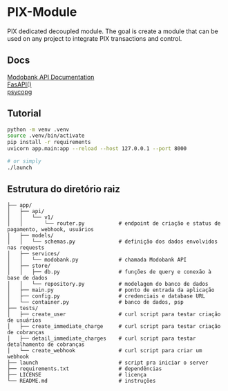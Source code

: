 # PIX-Module

PIX dedicated decoupled module. The goal is create a module that can be used on any project to integrate PIX transactions and control.


## Docs

[Modobank API Documentation](https://developers.onz.software/reference/qrcodes/) <br>
[FasAPI()](https://fastapi.tiangolo.com/reference/fastapi/#fastapi.FastAPI) <br>
[psycopg](https://www.psycopg.org/docs/usage.html) <br>

## Tutorial

```bash
python -m venv .venv
source .venv/bin/activate
pip install -r requirements
uvicorn app.main:app --reload --host 127.0.0.1 --port 8000

# or simply
./launch
```


## Estrutura do diretório raiz

```
├── app/
│   ├── api/
│   │   └── v1/
│   │       └── router.py           # endpoint de criação e status de pagamento, webhook, usuários
│   ├── models/
│   │   └── schemas.py              # definição dos dados envolvidos nas requests
│   ├── services/
│   │   └── modobank.py             # chamada Modobank API
│   ├── store/
│   │   ├── db.py                   # funções de query e conexão à base de dados
│   │   └── repository.py           # modelagem do banco de dados
│   ├── main.py                     # ponto de entrada da aplicação
│   ├── config.py                   # credenciais e database URL
│   └── container.py                # banco de dados, psp
├── tests/
│   ├── create_user                 # curl script para testar criação de usuários
│   ├── create_immediate_charge     # curl script para testar criação de cobranças
│   ├── detail_immediate_charges    # curl script para testar detalhamento de cobranças
│   └── create_webhook              # curl script para criar um webhook
├── launch                          # script pra iniciar o server
├── requirements.txt                # dependências
├── LICENSE                         # licença
└── README.md                       # instruções
```
